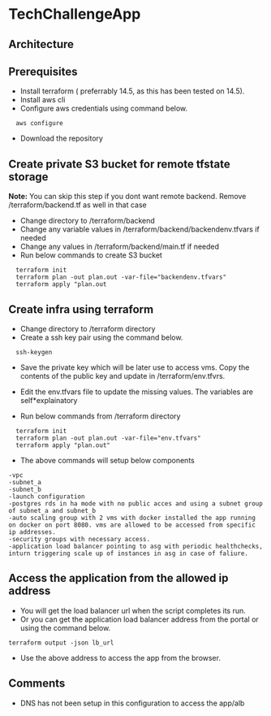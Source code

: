 # TechChallengeApp

## Architecture 


## Prerequisites
* Install terraform ( preferrably 14.5, as this has been tested on 14.5). 
* Install aws cli
* Configure aws credentials using command below.
```
  aws configure
```
* Download the repository

## Create private S3 bucket for remote tfstate storage
**Note:** You can skip this step if you dont want remote backend. Remove /terraform/backend.tf as well in that case
* Change directory to /terraform/backend
* Change any variable values in /terraform/backend/backendenv.tfvars if needed
* Change any values in /terraform/backend/main.tf if needed
* Run below commands to create S3 bucket
```
  terraform init
  terraform plan -out plan.out -var-file="backendenv.tfvars"
  terraform apply "plan.out
```


## Create infra using terraform
* Change directory to /terraform directory
* Create a ssh key pair using the command below.
```
  ssh-keygen
```
* Save the private key which will be later use to access vms. Copy the contents of the public key and update in /terraform/env.tfvrs.
* Edit the env.tfvars file to update the missing values. The variables are self*explainatory

* Run below commands from /terraform directory
```
  terraform init
  terraform plan -out plan.out -var-file="env.tfvars"
  terraform apply "plan.out"
```
* The above commands will setup below components
```
-vpc
-subnet_a
-subnet_b
-launch configuration
-postgres rds in ha mode with no public acces and using a subnet group of subnet_a and subnet_b
-auto scaling group with 2 vms with docker installed the app running on docker on port 8080. vms are allowed to be accessed from specific ip addresses. 
-security groups with necessary access.
-application load balancer pointing to asg with periodic healthchecks, inturn triggering scale up of instances in asg in case of faliure.
```

## Access the application from the allowed ip address
* You will get the load balancer url when the script completes its run.
* Or you can get the application load balancer address from the portal or using the command below.
```
terraform output -json lb_url
```
* Use the above address to access the app from the browser.


## Comments
* DNS has not been setup in this configuration to access the app/alb
